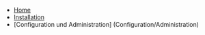 - [Home](Home)
- [Installation](Installieren/Einrichten)
- [Configuration und Administration] (Configuration/Administration)
